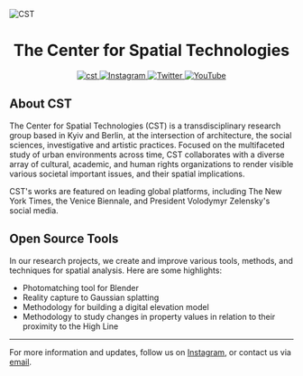 ![CST](https://github.com/sptch/.github/assets/10801935/63af1329-8841-4d5d-80c8-29e8cb757e15)
<h1 align="center">
  The Center for Spatial Technologies
</h1>
<p align="center">
  <a href="https://www.spatialtech.info/en">
    <img src="https://img.shields.io/badge/spatialtech.info-black?style=for-the-badge" alt="cst">
  </a>
  <a href="https://www.instagram.com/spatialtech.info/">
    <img src="https://img.shields.io/badge/Instagram-black?style=for-the-badge&logo=instagram&logoColor=white" alt="Instagram">
  </a>
    <a href="https://twitter.com/cst_echo">
    <img src="https://img.shields.io/badge/Twitter-black?style=for-the-badge&logo=x&logoColor=white" alt="Twitter">
  </a>
  <a href="https://www.youtube.com/channel/UC37q623QPWJvjLqDav34ATA">
    <img src="https://img.shields.io/badge/YouTube-black?style=for-the-badge&logo=youtube&logoColor=white" alt="YouTube">
  </a>

</p>



## About CST

The Center for Spatial Technologies (CST) is a transdisciplinary research group based in Kyiv and Berlin, at the intersection of architecture, the social sciences, investigative and artistic practices. Focused on the multifaceted study of urban environments across time, CST collaborates with a diverse array of cultural, academic, and human rights organizations to render visible various societal important issues, and their spatial implications.

CST's works are featured on leading global platforms, including The New York Times, the Venice Biennale, and President Volodymyr Zelensky's social media.
## Open Source Tools

In our research projects, we create and improve various tools, methods, and techniques for spatial analysis. Here are some highlights:
  - Photomatching tool for Blender
  - Reality capture to Gaussian splatting
  - Methodology for building a digital elevation model
  - Methodology to study changes in property values in relation to their proximity to the High Line
---

For more information and updates, follow us on [Instagram](https://www.instagram.com/spatialtech.info/), or contact us via [email](mailto:contact@spatialtech.info).
